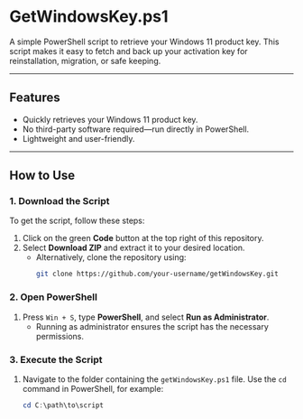 # GetWindowsKey.ps1

A simple PowerShell script to retrieve your Windows 11 product key. This script makes it easy to fetch and back up your activation key for reinstallation, migration, or safe keeping.

---

## Features
- Quickly retrieves your Windows 11 product key.
- No third-party software required—run directly in PowerShell.
- Lightweight and user-friendly.

---

## How to Use

### 1. Download the Script
To get the script, follow these steps:
1. Click on the green **Code** button at the top right of this repository.
2. Select **Download ZIP** and extract it to your desired location.
   - Alternatively, clone the repository using:
     ```bash
     git clone https://github.com/your-username/getWindowsKey.git
     ```

### 2. Open PowerShell
1. Press `Win + S`, type **PowerShell**, and select **Run as Administrator**.
   - Running as administrator ensures the script has the necessary permissions.

### 3. Execute the Script
1. Navigate to the folder containing the `getWindowsKey.ps1` file. Use the `cd` command in PowerShell, for example:
   ```powershell
   cd C:\path\to\script
